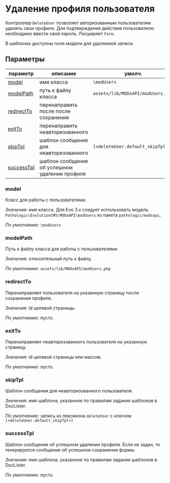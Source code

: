 # Удаление профиля пользователя

Контроллер `DeleteUser` позволяет авторизованным пользователям удалять свои профили. Для подтверждения действия пользователю необходимо ввести свой пароль. Расширяет `Form`.

В шаблонах доступны поля модели для удаляемой записи.

## Параметры

| параметр                        | описание                                      | умолч.                            |
| ------------------------------- | --------------------------------------------- | --------------------------------- |
| [model](#param_model)           | имя класса                                    | `\modUsers`                       |
| [modelPath](#param_modelpath)   | путь к файлу класса                           | `assets/lib/MODxAPI/modUsers.php` |
| [redirectTo](#param_redirectto) | перенаправить после после сохранения          |                                   |
| [exitTo](#param_exitto)         | перенаправить неавторизованного               |                                   |
| [skipTpl](#param_skiptpl)       | шаблон сообщения для неавторизованного        | `[+deleteUser.default_skipTpl+]`  |
| [successTpl](#param_successtpl) | шаблон сообщения об успешном удалении профиля |                                   |

### <a name="param_model"></a> model

Класс для работы с пользователями.

_Значения:_ имя класса. Для Evo 3.x следует использовать модель `Pathologic\EvolutionCMS\MODxAPI\modUsers` из пакета `pathologic/modxapi`.

_По умолчанию:_ `\modUsers`

### <a name="param_modelpath"></a> modelPath

Путь к файлу класса для работы с пользователями.

_Значения:_ относительный путь к файлу.

_По умолчанию:_ `assets/lib/MODxAPI/modUsers.php`

### <a name="param_redirectto"></a> redirectTo

Перенаправляет пользователя на указанную страницу после сохранения профиля.

_Значения:_ id целевой страницы.

_По умолчанию:_ пусто.

### <a name="param_exitto"></a> exitTo

Перенаправляет неавторизованного пользователя на указанную страницу.

_Значения:_ id целевой страницы или массив.

_По умолчанию:_ пусто.

### <a name="param_skiptpl"></a> skipTpl

Шаблон сообщения для неавторизованного пользователя.

_Значения:_ имя шаблона, указанное по правилам задания шаблонов в DocLister.

_По умолчанию:_ запись из лексикона `deleteUser` с ключом `[+deleteUser.default_skipTpl+]`

### <a name="param_successtpl"></a> successTpl

Шаблон сообщения об успешном удалении профиля. Если не задан, то генерируется сообщение об успешном сохранении формы.

_Значения:_ имя шаблона, указанное по правилам задания шаблонов в DocLister.

_По умолчанию:_ пусто.

